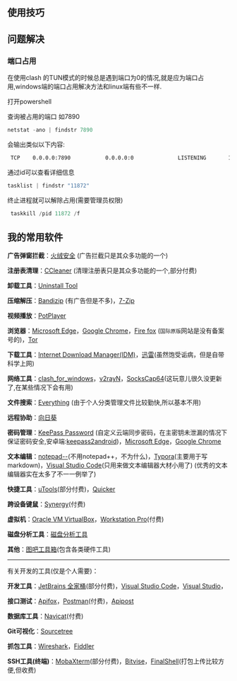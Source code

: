 ## 使用技巧

## 问题解决

### 端口占用

在使用clash 的TUN模式的时候总是遇到端口为0的情况,就是应为端口占用,windows端的端口占用解决方法和linux端有些不一样.

打开powershell

查询被占用的端口 如7890

```powershell
netstat -ano | findstr 7890
```

会输出类似以下内容:

```txt
 TCP    0.0.0.0:7890           0.0.0.0:0              LISTENING       11872
```

通过id可以查看详细信息

```powershell
tasklist | findstr "11872"
```

终止进程就可以解除占用(需要管理员权限)

```powershell
 taskkill /pid 11872 /f
```

## 我的常用软件

**广告弹窗拦截**：[火绒安全](https://www.huorong.cn/) (广告拦截只是其众多功能的一个)

**注册表清理**：[CCleaner](https://www.ccleaner.com/) (清理注册表只是其众多功能的一个,部分付费)

**卸载工具**：[Uninstall Tool](https://crystalidea.com/uninstall-tool)

**压缩解压**：[Bandizip](https://www.bandisoft.com/bandizip/) (有广告但是不多)，[7-Zip](https://www.7-zip.org/)

**视频播放**：[PotPlayer](http://www.potplayercn.com/)

**浏览器**：[Microsoft Edge](https://www.microsoft.com/zh-cn/edge/download)，[Google Chrome](https://www.google.com/chrome/)，[Fire fox](https://www.mozilla.org/zh-CN/firefox/new/) (`国际原版`网站是没有备案号的)，[Tor](https://blog.torproject.org/) 

**下载工具**：[Internet Download Manager(IDM)](https://www.internetdownloadmanager.com/)，[迅雷](https://dl.xunlei.com/)(虽然饱受诟病，但是自带科学上网)

**网络工具**：[clash_for_windows](https://github.com/Fndroid/clash_for_windows_pkg)，[v2rayN](https://github.com/2dust/v2rayN)，[SocksCap64](https://www.sockscap64.com/homepage/)(这玩意儿很久没更新了,在某些情况下会有用)

**文件搜索**：[Everything](https://www.voidtools.com/zh-cn/) (由于个人分类管理文件比较勤快,所以基本不用)

**远程协助**：[向日葵](https://sunlogin.oray.com/)

**密码管理**：[KeePass Password](https://keepass.info/) (自定义云端同步密码，在主密钥未泄漏的情况下保证密码安全,安卓端:[keepass2android](https://github.com/PhilippC/keepass2android))，[Microsoft Edge](https://www.microsoft.com/zh-cn/edge/download)，[Google Chrome](https://www.google.com/chrome/)

**文本编辑**：[notepad--](https://gitee.com/cxasm/notepad--)(不用notepad++，不为什么)，[Typora](https://typora.io/)(主要用于写markdown)，[Visual Studio Code](https://code.visualstudio.com/)(只用来做文本编辑器大材小用了)  (优秀的文本编辑器实在太多了不一一例举了)

**快捷工具**：[uTools](https://u.tools/)(部分付费)，[Quicker](https://getquicker.net/)

**跨设备键鼠**：[Synergy](https://symless.com/synergy)(付费)

**虚拟机**：[Oracle VM VirtualBox](https://www.virtualbox.org/)，[Workstation Pro](https://www.vmware.com/cn/products/workstation-pro.html)(付费)

**磁盘分析工具**：[磁盘分析工具](http://www.uderzo.it/main_products/space_sniffer/index.html)

**其他**：[图吧工具箱](http://www.tbtool.cn/)(包含各类硬件工具)

---

有关开发的工具(仅是个人需要)：

**开发工具**：[JetBrains 全家桶](https://www.jetbrains.com/)(部分付费)，[Visual Studio Code](https://code.visualstudio.com/)，[Visual Studio](https://visualstudio.microsoft.com/zh-hans/vs/)，

**接口测试**：[Apifox](https://apifox.com/)，[Postman](https://www.postman.com/)(付费)，[Apipost](https://www.apipost.cn/)

**数据库工具**：[Navicat](https://navicat.com.cn/)(付费)

**Git可视化**：[Sourcetree](https://www.sourcetreeapp.com/)

**抓包工具**：[Wireshark](https://www.wireshark.org/)，[Fiddler](https://www.telerik.com/fiddler)

**SSH工具(终端)**：[MobaXterm](https://mobaxterm.mobatek.net/)(部分付费)，[Bitvise](https://www.bitvise.com/)，[FinalShell](http://www.hostbuf.com/)(打包上传比较方便,但收费)

